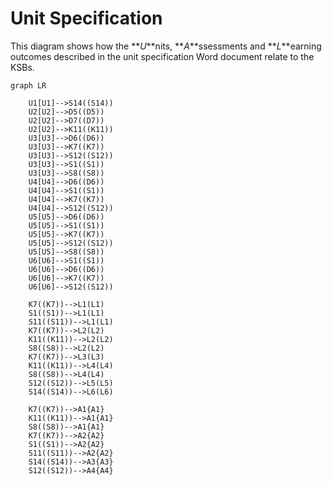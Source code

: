 # Unit Specification

This diagram shows how the **_U_**nits, **_A_**ssessments and **_L_**earning outcomes described in the unit specification Word document relate to the KSBs.

```mermaid
graph LR
        
    U1[U1]-->S14((S14))
    U2[U2]-->D5((D5))
    U2[U2]-->D7((D7))
    U2[U2]-->K11((K11))
    U3[U3]-->D6((D6))
    U3[U3]-->K7((K7))
    U3[U3]-->S12((S12))
    U3[U3]-->S1((S1))
    U3[U3]-->S8((S8))
    U4[U4]-->D6((D6))
    U4[U4]-->S1((S1))
    U4[U4]-->K7((K7))
    U4[U4]-->S12((S12))
    U5[U5]-->D6((D6))
    U5[U5]-->S1((S1))
    U5[U5]-->K7((K7))
    U5[U5]-->S12((S12))
    U5[U5]-->S8((S8))
    U6[U6]-->S1((S1))
    U6[U6]-->D6((D6))
    U6[U6]-->K7((K7))
    U6[U6]-->S12((S12))

    K7((K7))-->L1(L1)
    S1((S1))-->L1(L1)
    S11((S11))-->L1(L1)
    K7((K7))-->L2(L2)
    K11((K11))-->L2(L2)
    S8((S8))-->L2(L2)
    K7((K7))-->L3(L3)
    K11((K11))-->L4(L4)
    S8((S8))-->L4(L4)
    S12((S12))-->L5(L5)
    S14((S14))-->L6(L6)
    
    K7((K7))-->A1{A1}
    K11((K11))-->A1{A1}
    S8((S8))-->A1{A1}
    K7((K7))-->A2{A2}
    S1((S1))-->A2{A2}
    S11((S11))-->A2{A2}
    S14((S14))-->A3{A3}
    S12((S12))-->A4{A4}
```